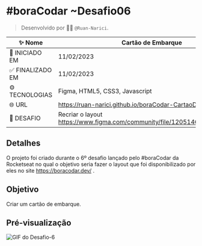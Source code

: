 # #boraCodar ~Desafio06
> Desenvolvido por :man_technologist: ```@Ruan-Narici```.

| :sparkles: Nome | Cartão de Embarque |
| - | - |
| :checkered_flag: INICIADO EM | 11/02/2023 |
| 	:white_check_mark: FINALIZADO EM | 11/02/2023 |
| 	:gear: TECNOLOGIAS | Figma, HTML5, CSS3, Javascript |
| :globe_with_meridians: URL | https://ruan-narici.github.io/boraCodar-CartaoDeEmbarque/ |
| 	:person_fencing: DESAFIO | Recriar o layout https://www.figma.com/community/file/1205146101173113980 |

## Detalhes 
O projeto foi criado durante o 6º desafio lançado pelo #boraCodar da Rocketseat no qual o objetivo seria fazer o layout que foi disponibilizado por eles no site https://boracodar.dev/ .

## Objetivo
Criar um cartão de embarque.


## Pré-visualização
![GIF do Desafio-6](./assets/img/preview.gif#vitrinedev)
